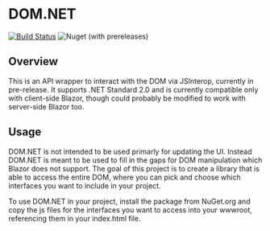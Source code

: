 # DOM.NET

[![Build Status](https://dev.azure.com/domdotnet/DOM.NET/_apis/build/status/drmathias.DOM.NET?branchName=master)](https://dev.azure.com/domdotnet/DOM.NET/_build/latest?definitionId=1&branchName=master) ![Nuget (with prereleases)](https://img.shields.io/nuget/vpre/DOM.NET.svg?label=NuGet&logo=nuget)

## Overview
This is an API wrapper to interact with the DOM via JSInterop, currently in pre-release. It supports .NET Standard 2.0 and is currently compatible only with client-side Blazor, though could probably be modified to work with server-side Blazor too.

## Usage
DOM.NET is not intended to be used primarly for updating the UI. Instead DOM.NET is meant to be used to fill in the gaps for DOM manipulation which Blazor does not support. The goal of this project is to create a library that is able to access the entire DOM, where you can pick and choose which interfaces you want to include in your project.

To use DOM.NET in your project, install the package from NuGet.org and copy the js files for the interfaces you want to access into your wwwroot, referencing them in your index.html file. 
